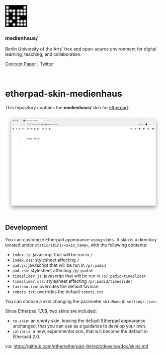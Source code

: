 <img src="img/favicon.svg" width="70" />

### medienhaus/

Berlin University of the Arts’ free and open-source environment for digital learning, teaching, and collaboration.

[Concept Paper](https://medienhaus.dev/) | [Twitter](https://twitter.com/medienhaus_)

<br>

# etherpad-skin-medienhaus

This repository contains the **medienhaus/** skin for [etherpad](https://github.com/ether/etherpad-lite).

<img src="img/etherpad-skin-medienhaus.png" />

## Development

You can customize Etherpad appearance using skins.
A skin is a directory located under `static/skins/<skin_name>`, with the following contents:

* `index.js`: javascript that will be run in `/`
* `index.css`: stylesheet affecting `/`
* `pad.js`: javascript that will be run in `/p/:padid`
* `pad.css`: stylesheet affecting `/p/:padid`
* `timeslider.js`: javascript that will be run in `/p/:padid/timeslider`
* `timeslider.css`: stylesheet affecting `/p/:padid/timeslider`
* `favicon.ico`: overrides the default favicon
* `robots.txt`: overrides the default `robots.txt`

You can choose a skin changing the parameter `skinName` in `settings.json`.

Since Etherpad **1.7.5**, two skins are included:

* `no-skin`: an empty skin, leaving the default Etherpad appearance unchanged, that you can use as a guidance to develop your own.
* `colibris`: a new, experimental skin, that will become the default in Etherpad 2.0.

via: https://github.com/ether/etherpad-lite/edit/develop/doc/skins.md 
